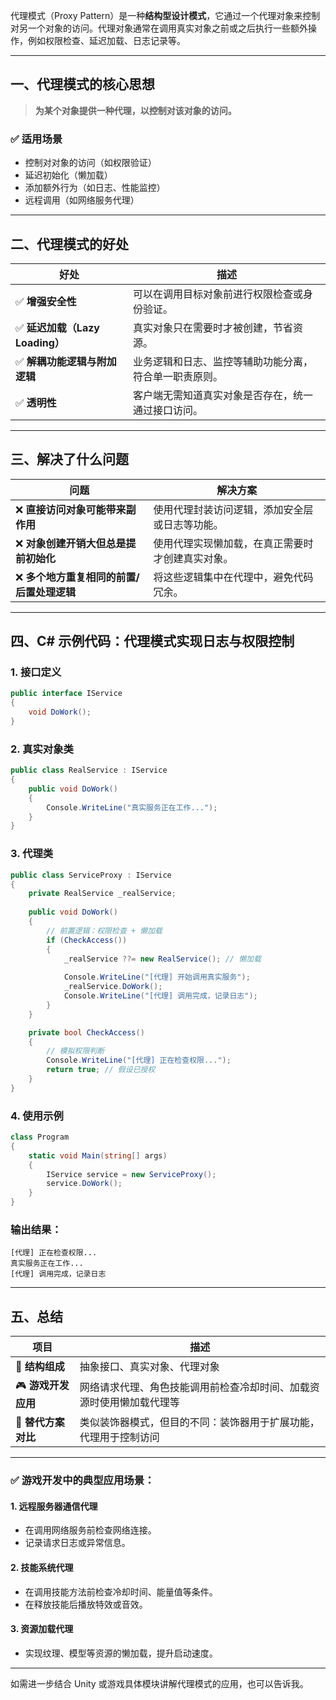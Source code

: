 ﻿代理模式（Proxy Pattern）是一种**结构型设计模式**，它通过一个代理对象来控制对另一个对象的访问。代理对象通常在调用真实对象之前或之后执行一些额外操作，例如权限检查、延迟加载、日志记录等。

---

## 一、代理模式的核心思想

> **为某个对象提供一种代理，以控制对该对象的访问。**

### ✅ 适用场景
- 控制对对象的访问（如权限验证）
- 延迟初始化（懒加载）
- 添加额外行为（如日志、性能监控）
- 远程调用（如网络服务代理）

---

## 二、代理模式的好处

| 好处 | 描述 |
|------|------|
| ✅ **增强安全性** | 可以在调用目标对象前进行权限检查或身份验证。 |
| ✅ **延迟加载（Lazy Loading）** | 真实对象只在需要时才被创建，节省资源。 |
| ✅ **解耦功能逻辑与附加逻辑** | 业务逻辑和日志、监控等辅助功能分离，符合单一职责原则。 |
| ✅ **透明性** | 客户端无需知道真实对象是否存在，统一通过接口访问。 |

---

## 三、解决了什么问题

| 问题 | 解决方案 |
|------|----------|
| ❌ **直接访问对象可能带来副作用** | 使用代理封装访问逻辑，添加安全层或日志等功能。 |
| ❌ **对象创建开销大但总是提前初始化** | 使用代理实现懒加载，在真正需要时才创建真实对象。 |
| ❌ **多个地方重复相同的前置/后置处理逻辑** | 将这些逻辑集中在代理中，避免代码冗余。 |

---

## 四、C# 示例代码：代理模式实现日志与权限控制

### 1. 接口定义
```csharp
public interface IService
{
    void DoWork();
}
```


### 2. 真实对象类
```csharp
public class RealService : IService
{
    public void DoWork()
    {
        Console.WriteLine("真实服务正在工作...");
    }
}
```


### 3. 代理类
```csharp
public class ServiceProxy : IService
{
    private RealService _realService;
    
    public void DoWork()
    {
        // 前置逻辑：权限检查 + 懒加载
        if (CheckAccess())
        {
            _realService ??= new RealService(); // 懒加载
            
            Console.WriteLine("[代理] 开始调用真实服务");
            _realService.DoWork();
            Console.WriteLine("[代理] 调用完成，记录日志");
        }
    }

    private bool CheckAccess()
    {
        // 模拟权限判断
        Console.WriteLine("[代理] 正在检查权限...");
        return true; // 假设已授权
    }
}
```


### 4. 使用示例
```csharp
class Program
{
    static void Main(string[] args)
    {
        IService service = new ServiceProxy();
        service.DoWork();
    }
}
```


### 输出结果：
```
[代理] 正在检查权限...
真实服务正在工作...
[代理] 调用完成，记录日志
```


---

## 五、总结

| 项目 | 描述 |
|------|------|
| 🧩 **结构组成** | 抽象接口、真实对象、代理对象 |
| 🎮 **游戏开发应用** | 网络请求代理、角色技能调用前检查冷却时间、加载资源时使用懒加载代理等 |
| 🔁 **替代方案对比** | 类似装饰器模式，但目的不同：装饰器用于扩展功能，代理用于控制访问 |

---

### ✅ 游戏开发中的典型应用场景：

#### 1. **远程服务器通信代理**
- 在调用网络服务前检查网络连接。
- 记录请求日志或异常信息。

#### 2. **技能系统代理**
- 在调用技能方法前检查冷却时间、能量值等条件。
- 在释放技能后播放特效或音效。

#### 3. **资源加载代理**
- 实现纹理、模型等资源的懒加载，提升启动速度。

---

如需进一步结合 Unity 或游戏具体模块讲解代理模式的应用，也可以告诉我。
